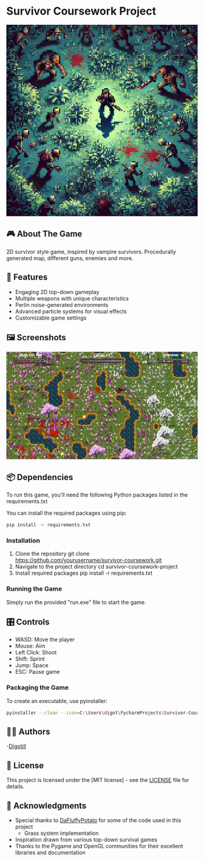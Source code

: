 # Survivor Coursework Project

![Game Cover](Assets/UI/images/cover2.png)

## 🎮 About The Game

2D survivor style game, inspired by vampire survivors. Procedurally generated map, different guns, enemies and more.

## 🚀 Features

- Engaging 2D top-down gameplay
- Multiple weapons with unique characteristics
- Perlin noise-generated environments
- Advanced particle systems for visual effects
- Customizable game settings

## 🖼 Screenshots

![Gameplay Screenshot](Assets/UI/images/game_screenshot.png)

## 📦 Dependencies

To run this game, you'll need the following Python packages listed in the requirements.txt

You can install the required packages using pip:

```bash
pip install -r requirements.txt
```

### Installation

1. Clone the repository
   git clone https://github.com/yourusername/survivor-coursework.git
2. Navigate to the project directory
   cd survivor-coursework-project
3. Install required packages
   pip install -r requirements.txt

### Running the Game

Simply run the provided "run.exe" file to start the game.

## 🎛 Controls

- WASD: Move the player
- Mouse: Aim
- Left Click: Shoot
- Shift: Sprint
- Jump: Space
- ESC: Pause game

### Packaging the Game

To create an executable, use pyinstaller:

```bash
pyinstaller --clean --icon=C:\Users\digot\PycharmProjects\Survivor-Coursework-Project\Assets\UI\images\cover.png Run.py --onedir --windowed --noconsole --add-data "Code:Code"
```

## 👨‍💻 Authors

 -[Digotill](https://github.com/digotill)

## 📄 License

This project is licensed under the [MIT license] - see the [LICENSE](LICENSE.md) file for details.

## 🙏 Acknowledgments

- Special thanks to [DaFluffyPotato](https://github.com/DaFluffyPotato) for some of the code used in this project
  - Grass system implementation
- Inspiration drawn from various top-down survival games
- Thanks to the Pygame and OpenGL communities for their excellent libraries and documentation
